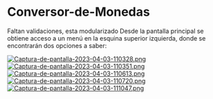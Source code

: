 # Conversor-de-Monedas
Faltan validaciones, esta modularizado
Desde la pantalla principal se obtiene acceso a un menú en la esquina superior izquierda, donde se encontrarán dos opciones a saber:

[![Captura-de-pantalla-2023-04-03-110328.png](https://i.postimg.cc/fWGdgNNY/Captura-de-pantalla-2023-04-03-110328.png)](https://postimg.cc/dD9DLgD0)
[![Captura-de-pantalla-2023-04-03-110351.png](https://i.postimg.cc/BQ2KrVSk/Captura-de-pantalla-2023-04-03-110351.png)](https://postimg.cc/zVXvWpRF)
[![Captura-de-pantalla-2023-04-03-110613.png](https://i.postimg.cc/0yfJQKJC/Captura-de-pantalla-2023-04-03-110613.png)](https://postimg.cc/pmmdcTC9)
[![Captura-de-pantalla-2023-04-03-110720.png](https://i.postimg.cc/qv034xgR/Captura-de-pantalla-2023-04-03-110720.png)](https://postimg.cc/3dSRZpX5)
[![Captura-de-pantalla-2023-04-03-111047.png](https://i.postimg.cc/Y0KS8tW9/Captura-de-pantalla-2023-04-03-111047.png)](https://postimg.cc/5Yg12dpd)
